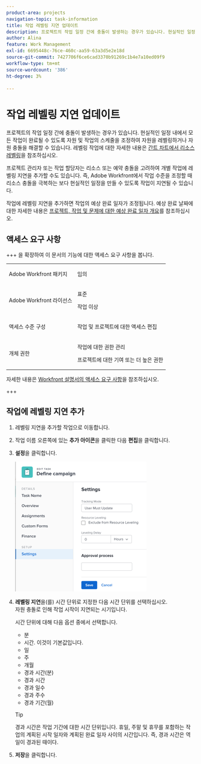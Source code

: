 ```yaml
---
product-area: projects
navigation-topic: task-information
title: 작업 레벨링 지연 업데이트
description: 프로젝트의 작업 일정 간에 충돌이 발생하는 경우가 있습니다. 현실적인 일정 내에서 모든 작업이 완료될 수 있도록 자원 및 작업의 스케줄을 조정하여 자원을 레벨링하거나 자원 충돌을 해결할 수 있습니다. 레벨링 작업에 대한 자세한 내용은 간트 차트에서 리소스 레벨링 을 참조하십시오.
author: Alina
feature: Work Management
exl-id: 6695448c-76ce-460c-aa59-63a3d5e2e18d
source-git-commit: 7427706f6ce6cad3370b91269c1b4e7a10ed09f9
workflow-type: tm+mt
source-wordcount: '386'
ht-degree: 3%

---
```


# 작업 레벨링 지연 업데이트

프로젝트의 작업 일정 간에 충돌이 발생하는 경우가 있습니다. 현실적인 일정 내에서 모든 작업이 완료될 수 있도록 자원 및 작업의 스케줄을 조정하여 자원을 레벨링하거나 자원 충돌을 해결할 수 있습니다. 레벨링 작업에 대한 자세한 내용은 [간트 차트에서 리소스 레벨링](../../../manage-work/gantt-chart/use-the-gantt-chart/level-resources-in-gantt.md)을 참조하십시오.

프로젝트 관리자 또는 작업 할당자는 리소스 또는 예약 충돌을 고려하여 개별 작업에 레벨링 지연을 추가할 수도 있습니다. 즉, Adobe Workfront에서 작업 수준을 조정할 때 리소스 충돌을 극복하는 보다 현실적인 일정을 만들 수 있도록 작업이 지연될 수 있습니다.

작업에 레벨링 지연을 추가하면 작업의 예상 완료 일자가 조정됩니다. 예상 완료 날짜에 대한 자세한 내용은 [프로젝트, 작업 및 문제에 대한 예상 완료 일자 개요](../../../manage-work/projects/planning-a-project/project-projected-completion-date.md)를 참조하십시오.

## 액세스 요구 사항

+++ 을 확장하여 이 문서의 기능에 대한 액세스 요구 사항을 봅니다.

<table style="table-layout:auto"> 
 <col> 
 <col> 
 <tbody> 
  <tr> 
   <td role="rowheader">Adobe Workfront 패키지</td> 
   <td> <p>임의</p> </td> 
  </tr> 
  <tr> 
   <td role="rowheader">Adobe Workfront 라이선스</td> 
   <td> <p>표준</p>
   <p>작업 이상</p> </td> 
  </tr> 
  <tr> 
   <td role="rowheader">액세스 수준 구성</td> 
   <td> <p>작업 및 프로젝트에 대한 액세스 편집</p></td> 
  </tr> 
  <tr> 
   <td role="rowheader">개체 권한</td> 
   <td> <p>작업에 대한 권한 관리 </p> <p>프로젝트에 대한 기여 또는 더 높은 권한</p> </td> 
  </tr> 
 </tbody> 
</table>

자세한 내용은 [Workfront 설명서의 액세스 요구 사항](/help/quicksilver/administration-and-setup/add-users/access-levels-and-object-permissions/access-level-requirements-in-documentation.md)을 참조하십시오.

+++

<!--Old:

<table style="table-layout:auto"> 
 <col> 
 <col> 
 <tbody> 
  <tr> 
   <td role="rowheader">Adobe Workfront plan*</td> 
   <td> <p>Any</p> </td> 
  </tr> 
  <tr> 
   <td role="rowheader">Adobe Workfront license*</td> 
   <td> <p>Work or higher</p> </td> 
  </tr> 
  <tr> 
   <td role="rowheader">Access level configurations*</td> 
   <td> <p>Edit access to Tasks and Projects</p> <p>Note: If you still don't have access, ask your Workfront administrator if they set additional restrictions in your access level. For information on how a Workfront administrator can modify your access level, see <a href="../../../administration-and-setup/add-users/configure-and-grant-access/create-modify-access-levels.md" class="MCXref xref">Create or modify custom access levels</a>.</p> </td> 
  </tr> 
  <tr> 
   <td role="rowheader">Object permissions</td> 
   <td> <p>Manage permissions to Tasks </p> <p>Contribute or higher permissions to Projects</p> <p>For information on requesting additional access, see <a href="../../../workfront-basics/grant-and-request-access-to-objects/request-access.md" class="MCXref xref">Request access to objects </a>.</p> </td> 
  </tr> 
 </tbody> 
</table>-->

## 작업에 레벨링 지연 추가

1. 레벨링 지연을 추가할 작업으로 이동합니다.
1. 작업 이름 오른쪽에 있는 **추가 아이콘**&#x200B;을 클릭한 다음 **편집**&#x200B;을 클릭합니다.

1. **설정**&#x200B;을 클릭합니다.

   ![](assets/leveling-delay-edit-task-nwe-350x345.png)

1. **레벨링 지연**&#x200B;을(를) 시간 단위로 지정한 다음 시간 단위를 선택하십시오.\
   자원 충돌로 인해 작업 시작이 지연되는 시기입니다.

   시간 단위에 대해 다음 옵션 중에서 선택합니다.

   * 분
   * 시간. 이것이 기본값입니다.
   * 일
   * 주
   * 개월
   * 경과 시간(분)
   * 경과 시간
   * 경과 일수
   * 경과 주수
   * 경과 기간(월)

   >[!TIP]
   >
   >경과 시간은 작업 기간에 대한 시간 단위입니다. 휴일, 주말 및 휴무를 포함하는 작업의 계획된 시작 일자와 계획된 완료 일자 사이의 시간입니다. 즉, 경과 시간은 역일이 경과된 때이다.

1. **저장**&#x200B;을 클릭합니다. 

 
